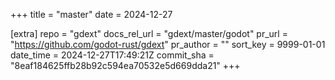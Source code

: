 +++
title = "master"
date = 2024-12-27

[extra]
repo = "gdext"
docs_rel_url = "gdext/master/godot"
pr_url = "https://github.com/godot-rust/gdext"
pr_author = ""
sort_key = 9999-01-01
date_time = 2024-12-27T17:49:21Z
commit_sha = "8eaf184625ffb28b92c594ea70532e5d669dda21"
+++


